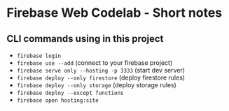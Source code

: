 # Firebase Web Codelab - Short notes

## CLI commands using in this project

- `firebase login`
- `firebase use --add` (connect to your firebase project)
- `firebase serve only --hosting -p 3333` (start dev server)
- `firebase deploy --only firestore` (deploy firestore rules)
- `firebase deploy --only storage` (deploy storage rules)
- `firebase deploy --except functions`
- `firebase open hosting:site`
